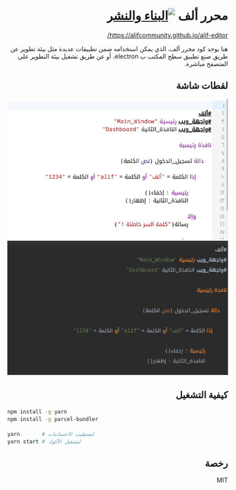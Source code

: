 <div dir=rtl>

# محرر ألف [![البناء والنشر](https://github.com/alifcommunity/alif-editor/actions/workflows/build-and-deploy.yml/badge.svg)](https://github.com/alifcommunity/alif-editor/actions/workflows/build-and-deploy.yml)
  
https://alifcommunity.github.io/alif-editor/
  
هنا يوجد كود محرر ألف، الذي يمكن استخدامه ضمن تطبيقات عديدة مثل بيئة تطوير عن طريق صنع تطبيق سطح المكتب ب electron، أو عن طريق تشغيل بيئة التطوير على المتصفح مباشرة.

## لقطات شاشة

![screenshot 1](./screenshot1.png)
![screenshot 2](./screenshot2.png)

## كيفية التشغيل

<div dir=ltr>

```bash
npm install -g yarn
npm install -g parcel-bundler

yarn       # لتصطيب الاعتماديات
yarn start # لتشغيل الأكواد
```
  
</div>

## رخصة

MIT
